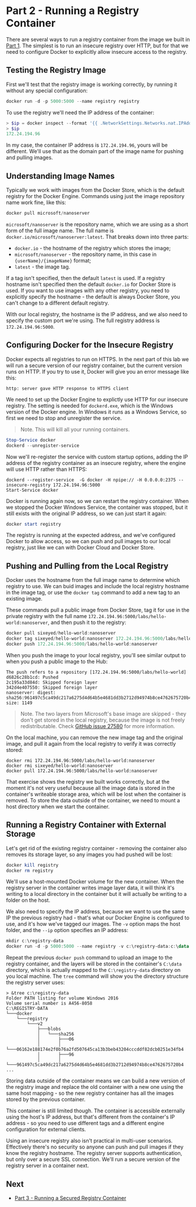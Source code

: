 # Part 2 - Running a Registry Container

There are several ways to run a registry container from the image we built in [Part 1](part-1.md). The simplest is to run an insecure registry over HTTP, but for that we need to configure Docker to explicitly allow insecure access to the registry.

## Testing the Registry Image

First we'll test that the registry image is working correctly, by running it without any special configuration:

```PowerShell
docker run -d -p 5000:5000 --name registry registry
```

To use the registry we'll need the IP address of the container:

```PowerShell
> $ip = docker inspect --format '{{ .NetworkSettings.Networks.nat.IPAddress }}' registry
> $ip
172.24.194.96
```

In my case, the container IP address is `172.24.194.96`, yours will be different. We'll use that as the domain part of the image name for pushing and pulling images.

## Understanding Image Names

Typically we work with images from the Docker Store, which is the default registry for the Docker Engine. Commands using just the image repository name work fine, like this:

```PowerShell
docker pull microsoft/nanoserver
```

`microsoft/nanoserver` is the repository name, which we are using as a short form of the full image name. The full name is `docker.io/microsoft/nanoserver:latest`. That breaks down into three parts:

- `docker.io` - the hostname of the registry which stores the image;
- `microsoft/nanoserver` - the repository name, in this case in `{userName}/{imageName}` format;
- `latest` - the image tag.

If a tag isn't specified, then the default `latest` is used. If a registry hostname isn't specified then the default `docker.io` for Docker Store is used. If you want to use images with any other registry, you need to explicitly specify the hostname - the default is always Docker Store, you can't change to a different default registry.

With our local registry, the hostname is the IP address, and we also need to specify the custom port we're using. The full registry address is `172.24.194.96:5000`.

## Configuring Docker for the Insecure Registry

Docker expects all registries to run on HTTPS. In the next part of this lab we will run a secure version of our registry container, but the current version runs on HTTP. If you try to use it, Docker will give you an error message like this:

```
http: server gave HTTP response to HTTPS client
```

We need to set up the Docker Engine to explictly use HTTP for our insecure registry. The setting is needed for `dockerd.exe`, which is the Windows version of the Docker engine. In Windows it runs as a Windows Service, so first we need to stop and unregister the service.

> Note. This will kill all your running containers.

```PowerShell
Stop-Service docker
dockerd --unregister-service
```

Now we'll re-register the service with custom startup options, adding the IP address of the registry container as an insecure registry, where the engine will use HTTP rather than HTTPS:

```
dockerd --register-service  -G docker -H npipe:// -H 0.0.0.0:2375 --insecure-registry 172.24.194.96:5000
Start-Service docker
```

Docker is running again now, so we can restart the registry container. When we stopped the Docker Windows Service, the container was stopped, but it still exists with the original IP address, so we can just start it again:

```PowerShell
docker start registry
```

The registry is running at the expected address, and we've configured Docker to allow access, so we can push and pull images to our local registry, just like we can with Docker Cloud and Docker Store.

## Pushing and Pulling from the Local Registry

Docker uses the hostname from the full image name to determine which registry to use. We can buid images and include the local registry hostname in the image tag, or use the `docker tag` command to add a new tag to an existing image.

These commands pull a public image from Docker Store, tag it for use in the private registry with the full name `172.24.194.96:5000/labs/hello-world:nanoserver`, and then push it to the registry:

```PowerShell
docker pull sixeyed/hello-world:nanoserver
docker tag sixeyed/hello-world:nanoserver 172.24.194.96:5000/labs/hello-world:nanoserver
docker push 172.24.194.96:5000/labs/hello-world:nanoserver
```

When you push the image to your local registry, you'll see similar output to when you push a public image to the Hub:

```
The push refers to a repository [172.24.194.96:5000/labs/hello-world]
d6826c28b1cd: Pushed
2c195a33d84d: Skipped foreign layer
342d4e407550: Skipped foreign layer
nanoserver: digest: sha256:961497c5ca49dc217a6275d4d64b5e4681dd3b2712d94974b8ce4762675720b4 size: 1149
```

> Note. The two layers from Microsoft's base image are skipped - they don't get stored in the local registry, because the image is not freely redistributable. Check [GitHub issue 27580](https://github.com/moby/moby/issues/27580) for more information.

On the local machine, you can remove the new image tag and the original image, and pull it again from the local registry to verify it was correctly stored:

```
docker rmi 172.24.194.96:5000/labs/hello-world:nanoserver
docker rmi sixeyed/hello-world:nanoserver
docker pull 172.24.194.96:5000/labs/hello-world:nanoserver
```

That exercise shows the registry we built works correctly, but at the moment it's not very useful because all the image data is stored in the container's writeable storage area, which will be lost when the container is removed. To store the data outside of the container, we need to mount a host directory when we start the container.

## Running a Registry Container with External Storage

Let's get rid of the existing registry container - removing the container also removes its storage layer, so any images you had pushed will be lost:

```PowerShell
docker kill registry
docker rm registry
```

We'll use a host-mounted Docker volume for the new container. When the registry server in the container writes image layer data, it will think it's writing to a local directory in the container but it will actually be writing to a folder on the host.

We also need to specify the IP address, because we want to use the same IP the previous registry had - that's what our Docker Engine is configured to use, and it's how we've tagged our images. The `-v` option maps the host folder, and the `--ip` option specifies an IP address:

```PowerShell
mkdir c:\registry-data
docker run -d -p 5000:5000 --name registry -v c:\registry-data:c:\data --ip 172.24.194.96 registry
```

Repeat the previous `docker push` command to upload an image to the registry container, and the layers will be stored in the container's `C:\data` directory, which is actually mapped to the `C:\registry-data` directory on you local machine. The `tree` command will show you the directory structure the registry server uses:

```
> &tree c:\registry-data
Folder PATH listing for volume Windows 2016
Volume serial number is A456-8058
C:\REGISTRY-DATA
└───docker
    └───registry
        └───v2
            ├───blobs
            │   └───sha256
            │       ├───06
            │       │   └───06162e188174e2f0b76a2fd507645ca13b3beb43204cccddf82dcb0251e34fb4
            │       ├───96
            │       │   └───961497c5ca49dc217a6275d4d64b5e4681dd3b2712d94974b8ce4762675720b4
...
```

Storing data outside of the container means we can build a new version of the registry image and replace the old container with a new one using the same host mapping - so the new registry container has all the images stored by the previous container.

This container is still limited though. The container is accessible externally using the host's IP address, but that's different from the container's IP address - so you need to use different tags and a different engine configuration for external clients.

Using an insecure registry also isn't practical in multi-user scenarios. Effectively there's no security so anyone can push and pull images if they know the registry hostname. The registry server supports authentication, but only over a secure SSL connection. We'll run a secure version of the registry server in a container next.

## Next

- [Part 3 - Running a Secured Registry Container](part-3.md)
